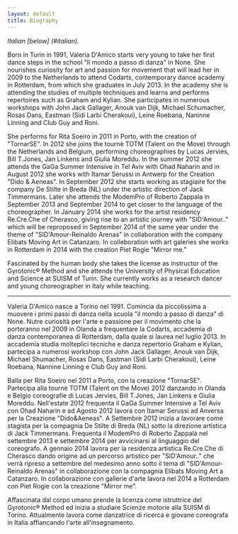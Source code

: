 ```yaml
---
layout: default
title: Biography
---
```


_Italian [below] (#italian)._

Born in Turin in 1991, Valeria D'Amico starts very young to take her
first dance steps in the school "Il mondo a passo di danza" in None. She
nourishes curiosity for art and passion for movement that will lead her in 2009
to the Netherlands to attend Codarts, contemporary dance academy in Rotterdam,
from which she graduates in July 2013. In the academy she is attending the
studies of multiple techniques and learns and performs repertoires such as
Graham and Kylian. She participates in numerous workshops with John Jack
Gallager, Anouk van Dijk, Michael Schumacher, Rosas Dans, Eastman (Sidi Larbi
Cherakoui), Leine Roebana, Naninne Linning and Club Guy and Roni.

She performs for Rita Soeiro in 2011 in Porto, with the creation of "TornarSE".
In 2012 she joins the tournè TOTM (Talent on the Move) through the
Netherlands and Belgium, performing choreographies by Lucas Jervies, Bill
T.Jones, Jan Linkens and Giulia Moreddu. In the summer 2012 she attends the
GaGa Summer Intensive in Tel Aviv with Ohad Naharin and in August 2012 she
works with Itamar Serussi in Antwerp for the Creation "Dido & Aeneas". In
September 2012 she starts working as stagiaire for the company De Stilte in
Breda (NL) under the artistic direction of Jack Timmermans. Later she attends
the ModemPro of Roberto Zappala in September 2013 and September 2014 to get
closer to the language of the choreographer. In January 2014 she works for the
artist residency Re.Cre.Che of Cherasco, giving rise to an artistic journey
with "SID'Amour.." which will be reproposed in September 2014 of the same year
under the theme of "SID'Amour-Reinaldo Arenas" in collaboration with the
company Elibats Moving Art in Catanzaro. In colleboration with art galeries she
works in Rotterdam in 2014 with the creation Piet Rogie "Mirror me."

Fascinated by the human body she takes the license as instructor of the
Gyrotonic® Method and she attends the University of Physical Education and
Science at SUISM of Turin. She currently works as a research dancer and young
choreographer in Italy while teaching.

---

<a name="italian"></a>

Valeria D'Amico nasce a Torino nel 1991. Comincia da piccolissima a muovere i
primi passi di danza nella scuola "il mondo a passo di danza" di None. Nutre
curiosità per l'arte e passione per il movimento che la porteranno nel 2009 in
Olanda a frequentare la Codarts, accademia di danza contemporanea di Rotterdam,
dalla quale si laurea nel luglio 2013. In accademia studia molteplici tecniche
e danza repertorio Graham e Kylian, partecipa a numerosi workshop con John Jack
Gallager, Anouk van Dijk, Michael Shumacher, Rosas Dans, Eastman (Sidi Larbi
Cherakoui), Leine Roebana, Nannine Linning e Club Guy and Roni.

Balla per Rita Soeiro nel 2011 a Porto, con la creazione "TornarSE".
Partecipa alla tournè TOTM (Talent on the Move) 2012 danzando in Olanda e
Belgio coreografie di Lucas Jervies, Bill T.Jones, Jan Linkens e Giulia
Moreddu. Nell'estate 2012 frequenta il GaGa Summer Intensive a Tel Aviv con
Ohad Naharin e ad Agosto 2012 lavora con Itamar Serussi ad Anversa per la
Creazione "Dido&Aeneas". A Settembre 2012 inizia a lavorare come stagista per
la compagnia De Stilte di Breda (NL) sotto la direzione artistica di Jack
Timmermans. Frequenta il ModemPro di Roberto Zappalà nel settembre 2013 e
settembre 2014 per avvicinarsi al linguaggio del coreografo. A gennaio 2014
lavora per la residenza artistica Re.Cre.Che di Cherasco dando origine ad un
percorso artistico per "SID'Amour.." che verrà ripreso a settembre del
medesimo anno sotto il tema di "SID'Amour-Reinaldo Arenas" in collaborazione
con la compagnia Elibats Moving Art a Catanzaro. In collaborazione con gallerie
d'arte lavora nel 2014 a Rotterdam con Piet Rogie con la creazione "Mirror
me".

Affascinata dal corpo umano prende la licenza come istruttrice del Gyrotonic®
Method ed inizia a studiare Scienze motorie alla SUISM di Torino. Attualmente
lavora come danzatrice di ricerca e giovane coreografa in Italia affiancando
l'arte all'insegnamento.
